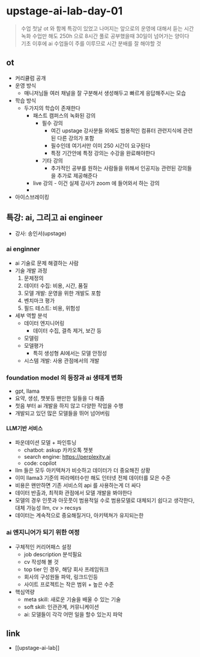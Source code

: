 # upstage-ai-lab-day-01
> 수업 첫날 ot 와 함께 특강이 있었고 나머지는 앞으로의 운영에 대해서 듣는 시간  
> 녹화 수업만 해도 250h 으로 8시간 풀로 공부했을때 30일이 넘어가는 양이다  
> 기초 이후에 ai 수업들이 주를 이루므로 시간 분배를 잘 해야할 것

## ot
- 커리큘럼 공개
- 운영 방식
  - 매니저님들 여러 채널을 잘 구분해서 생성해두고 빠르게 응답해주시는 모습
- 학습 방식
  - 두가지의 학습이 존재한다
    - 패스트 캠퍼스의 녹화된 강의
      - 필수 강의
        - 여긴 upstage 강사분들 외에도 범용적인 컴퓨터 관련지식에 관련된 다른 강의가 포함
        - 필수인데 여기서만 이미 250 시간이 요구된다
        - 특정 기간안에 특정 강의는 수강을 완료해야한다
      - 기타 강의
        - 추가적인 공부를 원하는 사람들을 위해서 인공지능 관련된 강의들을 추가로 제공해준다
    - live 강의 - 이건 실제 강사가 zoom 에 들어와서 하는 강의
    - 
- 아이스브레이킹

## 특강: ai, 그리고 ai engineer
- 강사: 송인서(upstage)

### ai enginner
- ai 기술로 문제 해결하는 사람
- 기술 개발 과정
  1. 문제정의
  2. 데이터 수집: 비용, 시간, 품질
  3. 모델 개발: 운영을 위한 개발도 포함
  4. 벤치마크 평가
  5. 필드 테스트: 비용, 위험성
- 세부 역할 분석
  - 데이터 엔지니어링
    - 데이터 수집, 결측 제거, 보간 등
  - 모델링
  - 모델평가
    - 특히 생성형 AI에서는 모델 안정성
  - 시스템 개발: 사용 관점에서의 개발

### foundation model 의 등장과 ai 생태계 변화
- gpt, llama
- 요약, 생성, 챗봇등 왠만한 일들을 다 해줌
- 첫음 부터 ai 개발을 하지 않고 다양한 작업을 수행
- 개발되고 있던 많은 모델들을 뛰어 넘어버림

#### LLM기반 서비스
- 파운데이션 모델 + 파인튜닝
  - chatbot: askup 카카오톡 챗봇
  - search engine: https://perplexity.ai
  - code: copilot
- llm 들은 모두 아키텍쳐가 비슷하고 데이터가 더 중요해진 상황
- 이미 llama3 기준의 파라메터수만 해도 인터넷 전체 데이터를 모은 수준
- 비용은 왠만하면 기존 서비스의 api 를 사용하는게 더 싸다
- 데이터 반출과, 최적화 관점에서 모델 개발을 봐야한다
- 모델의 경우 인풋과 아웃풋이 범용적일 수로 범용모델로 대체되기 쉽다고 생각한다, 대체 가능성 llm, cv > recsys
- 데이터는 계속적으로 중요해질거다, 아키텍쳐가 유지되는한

### ai 엔지니어가 되기 위한 여정
- 구체적인 커리어패스 설정
  - job description 분석필요
  - cv 작성해 볼 것
  - top tier 인 경우, 해당 회사 프레임워크
  - 회사의 구성원들 파악, 링크드인등
  - 사이트 프로젝트는 작은 범위 + 높은 수준
- 핵심역량
  - meta skill: 새로운 기술을 배울 수 있는 기술
  - soft skill: 인관관계, 커뮤니케이션
  - ai: 모델들이 각각 어떤 일을 할수 있는지 파악

## link
- [[upstage-ai-lab]]
